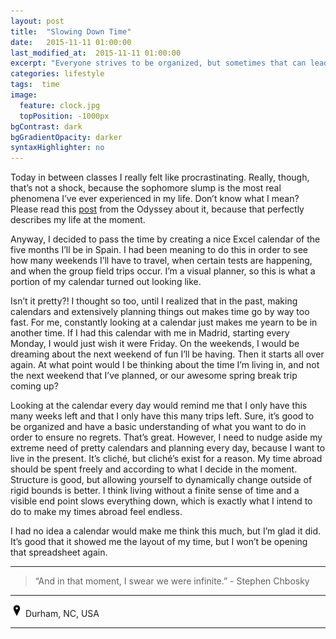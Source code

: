 ```yaml
---
layout: post
title:  "Slowing Down Time"
date:   2015-11-11 01:00:00
last_modified_at:  2015-11-11 01:00:00
excerpt: "Everyone strives to be organized, but sometimes that can lead to your greatest demise..."
categories: lifestyle
tags:  time
image:
  feature: clock.jpg
  topPosition: -1000px
bgContrast: dark
bgGradientOpacity: darker
syntaxHighlighter: no
---
```


Today in between classes I really felt like procrastinating. Really, though, that’s not a shock, because the sophomore slump is the most real phenomena I’ve ever experienced in my life. Don’t know what I mean? Please read this <a href="http://theodysseyonline.com/saint-michaels/10-signs-sophomore-slump/204404" target="_blank">post</a> from the Odyssey about it, because that perfectly describes my life at the moment.

Anyway, I decided to pass the time by creating a nice Excel calendar of the five months I’ll be in Spain. I had been meaning to do this in order to see how many weekends I’ll have to travel, when certain tests are happening, and when the group field trips occur. I’m a visual planner, so this is what a portion of my calendar turned out looking like.

<div class="img img--fullContainer img--14xLeading" style="background-image: url({{ site.baseurl_posts_img }}calendar_sample.jpg);"></div>

Isn’t it pretty?! I thought so too, until I realized that in the past, making calendars and extensively planning things out makes time go by way too fast. For me, constantly looking at a calendar just makes me yearn to be in another time. If I had this calendar with me in Madrid, starting every Monday, I would just wish it were Friday. On the weekends, I would be dreaming about the next weekend of fun I’ll be having. Then it starts all over again. At what point would I be thinking about the time I’m living in, and not the next weekend that I’ve planned, or our awesome spring break trip coming up?

Looking at the calendar every day would remind me that I only have this many weeks left and that I only have this many trips left. Sure, it’s good to be organized and have a basic understanding of what you want to do in order to ensure no regrets. That’s great. However, I need to nudge aside my extreme need of pretty calendars and planning every day, because I want to live in the present. It’s cliché, but cliché’s exist for a reason. My time abroad should be spent freely and according to what I decide in the moment. Structure is good, but allowing yourself to dynamically change outside of rigid bounds is better. I think living without a finite sense of time and a visible end point slows everything down, which is exactly what I intend to do to make my times abroad feel endless.

I had no idea a calendar would make me think this much, but I’m glad it did. It’s good that it showed me the layout of my time, but I won’t be opening that spreadsheet again.

<hr></hr>

<blockquote class="largeQuote">“And in that moment, I swear we were infinite.” - Stephen Chbosky</blockquote>

<hr></hr>

<img src="/assets/images/location.png" height=20px width=20px/> Durham, NC, USA

<hr></hr>
